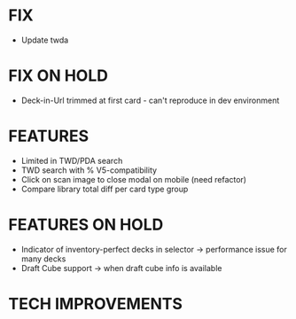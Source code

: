 # FIX
- Update twda

# FIX ON HOLD
- Deck-in-Url trimmed at first card - can't reproduce in dev environment

# FEATURES
- Limited in TWD/PDA search
- TWD search with % V5-compatibility
- Click on scan image to close modal on mobile (need refactor)
- Compare library total diff per card type group

# FEATURES ON HOLD
- Indicator of inventory-perfect decks in selector -> performance issue for many decks
- Draft Cube support -> when draft cube info is available

# TECH IMPROVEMENTS
